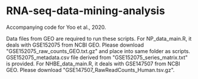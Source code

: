 # RNA-seq-data-mining-analysis
Accompanying code for Yoo et al., 2020.

Data files from GEO are required to run these scripts.
For NP_data_main.R, it deals with GSE152075 from NCBI GEO. Please download "GSE152075_raw_counts_GEO.txt.gz" and place into same folder as scripts. GSE152075_metadata.csv file derived from "GSE152075_series_matrix.txt" is provided.
For NHBE_data_main.R, it deals with GSE147507 from NCBI GEO. Please download "GSE147507_RawReadCounts_Human.tsv.gz".
